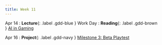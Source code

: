 ```yaml
---
title: Week 11
---
```


Apr 14
: **Lecture**{: .label .gdd-blue } Work Day
: **Reading**{: .label .gdd-brown } [AI in Gaming]

Apr 16
: **Project**{: .label .gdd-navy } [Milestone 3: Beta Playtest]

[AI in Gaming]: https://www.gamedesigning.org/gaming/ai-in-gaming/
[Accessibility]: https://docs.google.com/presentation/d/1ecQenoE-umGRnJ449N0eV-0TvyGdAoCR45lA2APBKUo/edit?usp=sharing

[Milestone 3: Beta Playtest]: ../pages/projects/project3/project3

<!--[AI Design]: https://docs.google.com/presentation/d/18iVJSEuwKFSU8w-lHDGNHQO25tv-UqcyzTsAGhEaveg/edit?usp=drive_link
-->